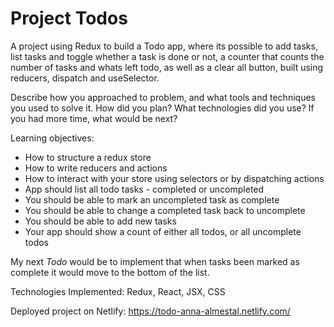 # Project Todos

A project using Redux to build a Todo app, where its possible to add tasks, list tasks and toggle whether a task is done or not, a counter that counts the number of tasks and whats left todo, as well as a clear all button, built using reducers, dispatch and useSelector.

Describe how you approached to problem, and what tools and techniques you used to solve it. How did you plan? What technologies did you use? If you had more time, what would be next?

Learning objectives:
* How to structure a redux store
* How to write reducers and actions
* How to interact with your store using selectors or by dispatching actions
* App should list all todo tasks - completed or uncompleted
* You should be able to mark an uncompleted task as complete
* You should be able to change a completed task back to uncomplete
* You should be able to add new tasks
* Your app should show a count of either all todos, or all uncomplete todos

 My next *Todo* would be to implement that when tasks been marked as complete it would move to the bottom of the list.


Technologies Implemented: Redux, React, JSX, CSS

Deployed project on Netlify: https://todo-anna-almestal.netlify.com/




